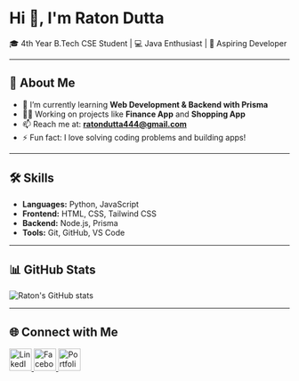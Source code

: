 # Hi 👋, I'm Raton Dutta  

🎓 4th Year B.Tech CSE Student | 💻 Java Enthusiast | 🚀 Aspiring Developer  

---

## 🚀 About Me
- 🌱 I’m currently learning **Web Development & Backend with Prisma**
- 👨‍💻 Working on projects like **Finance App** and **Shopping App**
- 📫 Reach me at: **ratondutta444@gmail.com**
- ⚡ Fun fact: I love solving coding problems and building apps!

---

## 🛠️ Skills
- **Languages:** Python, JavaScript  
- **Frontend:** HTML, CSS, Tailwind CSS  
- **Backend:** Node.js, Prisma  
- **Tools:** Git, GitHub, VS Code  

---

## 📊 GitHub Stats
![Raton's GitHub stats](https://github-readme-stats.vercel.app/api?username=Ratondutta12345&show_icons=true&theme=tokyonight)

---

## 🌐 Connect with Me
<p align="left">
  <a href="https://www.linkedin.com/in/raton-dutta-944370354" target="_blank">
    <img src="https://cdn.jsdelivr.net/gh/devicons/devicon/icons/linkedin/linkedin-original.svg" alt="LinkedIn" width="40" height="40"/>
  </a>
  <a href="https://www.facebook.com/share/1CQAbXHebY/" target="_blank">
    <img src="https://cdn.jsdelivr.net/gh/devicons/devicon/icons/facebook/facebook-original.svg" alt="Facebook" width="40" height="40"/>
  </a>
  <a href="https://finance-ivory-nine.vercel.app/" target="_blank">
    <img src="https://cdn-icons-png.flaticon.com/512/841/841364.png" alt="Portfolio" width="40" height="40"/>
  </a>
</p>
